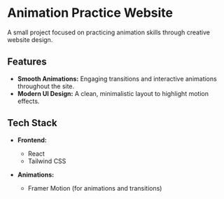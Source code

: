 # Animation Practice Website

A small project focused on practicing animation skills through creative website design.

## Features

- **Smooth Animations:** Engaging transitions and interactive animations throughout the site.
- **Modern UI Design:** A clean, minimalistic layout to highlight motion effects.

## Tech Stack

- **Frontend:**
  - React
  - Tailwind CSS

- **Animations:**
  - Framer Motion (for animations and transitions)
